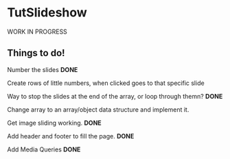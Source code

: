 # TutSlideshow

WORK IN PROGRESS


<h2>Things to do!</h2>

Number the slides **DONE**

Create rows of little numbers, when clicked goes to that specific slide

Way to stop the slides at the end of the array, or loop through themn? **DONE**

Change array to an array/object data structure and implement it.

Get image sliding working. **DONE**

Add header and footer to fill the page. **DONE**

Add Media Queries **DONE**
